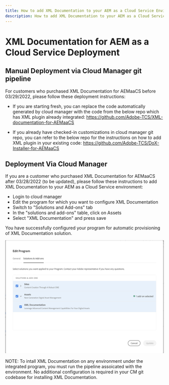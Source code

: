 ```yaml
---
title: How to add XML Documentation to your AEM as a Cloud Service Environment
description: How to add XML Documentation to your AEM as a Cloud Service Environment
---
```

# XML Documentation for AEM as a Cloud Service Deployment

## Manual Deployment via Cloud Manager git pipeline

For customers who purchased XML Documentation for AEMaaCS before 03/29/2022, please follow these deployment instructions: 

* If you are starting fresh, you can replace the code automatically generated by cloud manager with the code from the below repo which has XML plugin already integrated: https://github.com/Adobe-TCS/XML-documentation-for-AEMaaCS

* If you already have checked-in customizations in cloud manager git repo, you can refer to the below repo for the instructions on how to add XML plugin in your existing code: https://github.com/Adobe-TCS/DoX-Installer-for-AEMaaCS

## Deployment Via Cloud Manager

If you are a customer who purchased XML Documentation for AEMaaCS after 03/28/2022 (to be updated), please follow these instructions to add XML Documentation to your AEM as a Cloud Service environment:

* Login to cloud manager 
* Edit the program for which you want to configure XML Documentation
* Switch to "Solutions and Add-ons" tab
* In the "solutions and add-ons" table, click on Assets
* Select "XML Documentation" and press save

You have successfully configured your program for automatic provisioning of XML Documentation solution.

![Configuring XML Documentation solution](assets/addon-configuration.png)


NOTE: To intall XML Documentation on any environment under the integrated program, you must run the pipeline assoicated with the environment. No additional configuration is required in your CM git codebase for installing XML Documentation.
